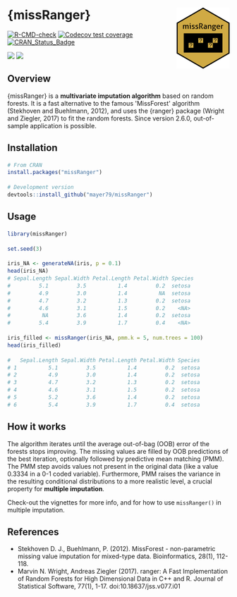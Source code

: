 # {missRanger} <a href='https://github.com/mayer79/missRanger'><img src='man/figures/logo.png' align="right" height="139" /></a>

<!-- badges: start -->

[![R-CMD-check](https://github.com/mayer79/missRanger/actions/workflows/R-CMD-check.yaml/badge.svg)](https://github.com/mayer79/missRanger/actions/workflows/R-CMD-check.yaml)
[![Codecov test coverage](https://codecov.io/gh/mayer79/missRanger/graph/badge.svg)](https://app.codecov.io/gh/mayer79/missRanger)
[![CRAN_Status_Badge](https://www.r-pkg.org/badges/version/missRanger)](https://cran.r-project.org/package=missRanger)

[![](https://cranlogs.r-pkg.org/badges/missRanger)](https://cran.r-project.org/package=missRanger) 
[![](https://cranlogs.r-pkg.org/badges/grand-total/missRanger?color=orange)](https://cran.r-project.org/package=missRanger)

<!-- badges: end -->

## Overview

{missRanger} is a **multivariate imputation algorithm** based on random forests. It is a fast alternative to the famous 'MissForest' algorithm (Stekhoven and Buehlmann, 2012), and uses the {ranger} package (Wright and Ziegler, 2017) to fit the random forests. Since version 2.6.0, out-of-sample application is possible.

## Installation

```r
# From CRAN
install.packages("missRanger")

# Development version
devtools::install_github("mayer79/missRanger")
```

## Usage

```r
library(missRanger)

set.seed(3)

iris_NA <- generateNA(iris, p = 0.1)
head(iris_NA)
# Sepal.Length Sepal.Width Petal.Length Petal.Width Species
#         5.1         3.5          1.4         0.2  setosa
#         4.9         3.0          1.4          NA  setosa
#         4.7         3.2          1.3         0.2  setosa
#         4.6         3.1          1.5         0.2    <NA>
#          NA         3.6          1.4         0.2  setosa
#         5.4         3.9          1.7         0.4    <NA>

iris_filled <- missRanger(iris_NA, pmm.k = 5, num.trees = 100)
head(iris_filled)

#   Sepal.Length Sepal.Width Petal.Length Petal.Width Species
# 1          5.1         3.5          1.4         0.2  setosa
# 2          4.9         3.0          1.4         0.2  setosa
# 3          4.7         3.2          1.3         0.2  setosa
# 4          4.6         3.1          1.5         0.2  setosa
# 5          5.2         3.6          1.4         0.2  setosa
# 6          5.4         3.9          1.7         0.4  setosa
```

## How it works

The algorithm iterates until the average out-of-bag (OOB) error of the forests stops improving. The missing values are filled by OOB predictions of the best iteration, optionally followed by predictive mean matching (PMM). The PMM step avoids values not present in the original data (like a value 0.3334 in a 0-1 coded variable). Furthermore, PMM raises the variance in the resulting conditional distributions to a more realistic level, a crucial property for **multiple imputation**.

Check-out the vignettes for more info, and for how to use `missRanger()` in multiple imputation.

## References

- Stekhoven D. J., Buehlmann, P. (2012). MissForest - non-parametric missing value imputation for mixed-type data. Bioinformatics, 28(1), 112-118.
- Marvin N. Wright, Andreas Ziegler (2017). ranger: A Fast Implementation of Random Forests for High Dimensional Data in C++ and R. Journal of Statistical Software, 77(1), 1-17. doi:10.18637/jss.v077.i01
